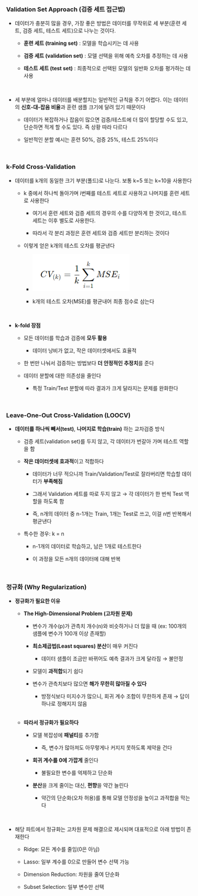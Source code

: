 ### Validation Set Approach (검증 세트 접근법)

- 데이터가 충분히 많을 경우, 가장 좋은 방법은 데이터를 무작위로 세 부분(훈련 세트, 검증 세트, 테스트 세트)으로 나누는 것이다.

    - **훈련 세트 (training set)** : 모델을 학습시키는 데 사용
 
    - **검증 세트 (validation set)** : 모델 선택을 위해 예측 오차를 추정하는 데 사용
 
    - **테스트 세트 (test set)** : 최종적으로 선택된 모델의 일반화 오차를 평가하는 데 사용

<br/>

- 세 부분에 얼마나 데이터를 배분할지는 일반적인 규칙을 주기 어렵다. 이는 데이터의 **신호-대-잡음 비율**과 훈련 샘플 크기에 달려 있기 때문이다

    - 데이터가 복잡하거나 잡음이 많으면 검증/테스트에 더 많이 할당할 수도 있고, 단순하면 적게 할 수도 있다. 즉 상황 따라 다르다
 
    - 일반적인 분할 예시는 훈련 50%, 검증 25%, 테스트 25%이다

<br/>

### k-Fold Cross-Validation

- 데이터를 k개의 동일한 크기 부분(폴드)로 나눈다. 보통 k=5 또는 k=10을 사용한다

    - k 중에서 하나씩 돌아가며 i번째를 테스트 세트로 사용하고 나머지를 훈련 세트로 사용한다
 
        - 여기서 훈련 세트와 검증 세트의 경우의 수를 다양하게 한 것이고, 테스트 세트는 이후 별도로 사용한다.
     
        - 따라서 각 분리 과정은 훈련 세트와 검증 세트만 분리하는 것이다  
 
    - 이렇게 얻은 k개의 테스트 오차를 평균낸다
 
        - ![System Resources](../../images/Artificial%20Neural%20Network%20images/04-2장k-flod테스트오차평균.png)
     
        - k개의 테스트 오차(MSE)를 평균내어 최종 점수로 삼는다

<br/>

- **k-fold 장점**

    - 모든 데이터를 학습과 검증에 **모두 활용**
 
        - 데이터 낭비가 없고, 작은 데이터셋에서도 효율적

    - 한 번만 나눠서 검증하는 방법보다 **더 안정적인 추정치**를 준다
 
    - 데이터 분할에 대한 의존성을 줄인다
 
        - 특정 Train/Test 분할에 따라 결과가 크게 달라지는 문제를 완화한다 

<br/>

### Leave-One-Out Cross-Validation (LOOCV)

- **데이터를 하나씩 빼서(test)**, **나머지로 학습(train)** 하는 교차검증 방식

    - 검증 세트(validation set)를 두지 않고, 각 데이터가 번갈아 가며 테스트 역할을 함

    - **작은 데이터셋에 효과적**이고 적합하다
 
        - 데이터가 너무 적으니까 Train/Validation/Test로 잘라버리면 학습할 데이터가 **부족해짐**
     
        - 그래서 Validation 세트를 따로 두지 않고 → 각 데이터가 한 번씩 Test 역할을 하도록 함
     
        - 즉, n개의 데이터 중 n-1개는 Train, 1개는 Test로 쓰고, 이걸 n번 반복해서 평균낸다
 
    - 특수한 경우: k = n
 
        - n-1개의 데이터로 학습하고, 남은 1개로 테스트한다
     
        - 이 과정을 모든 n개의 데이터에 대해 반복

<br/>

### 정규화 (Why Regularization)

- **정규화가 필요한 이유**

    - **The High-Dimensional Problem (고차원 문제)**
 
        - 변수가 개수(p)가 관측치 개수(n)와 비슷하거나 더 많을 때 (ex: 100개의 샘플에 변수가 100개 이상 존재할)
     
        - **최소제곱법(Least squares) 분산**이 매우 커진다
     
            - 데이터 샘플이 조금만 바뀌어도 예측 결과가 크게 달라짐 → 불안정 

        - 모델이 **과적합**되기 쉽다
     
        - 변수가 관측치보다 많으면 **해가 무한히 많아질 수 있다**
     
            - 방정식보다 미지수가 많으니, 회귀 계수 조합이 무한하게 존재 → 답이 하나로 정해지지 않음

   <br/>
   
    - **따라서 정규화가 필요하다**
 
        - 모델 복잡성에 **패널티**를 추가함
     
            -  즉, 변수가 많아져도 아무렇게나 커지지 못하도록 제약을 건다

        - **회귀 계수를 0에 가깝게** 줄인다
     
            - 불필요한 변수를 억제하고 단순화 

        - **분산**을 크게 줄이는 대신, **편향**을 약간 늘린다
     
            - 약간의 단순화(오차 허용)를 통해 모델 안정성을 높이고 과적합을 막는다

<br/>

- 해당 파트에서 정규화는 고차원 문제 해결으로 제시되며 대표적으로 아래 방법이 존재한다

    - Ridge: 모든 계수를 줄임(0은 아님)

    - Lasso: 일부 계수를 0으로 만들어 변수 선택 가능

    - Dimension Reduction: 차원을 줄여 단순화
    
    - Subset Selection: 일부 변수만 선택 














































































